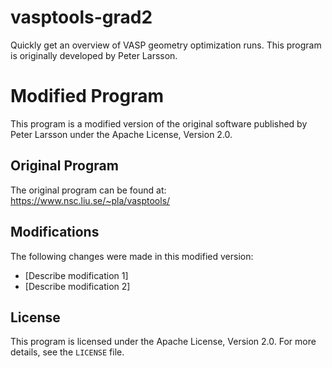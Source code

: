 # vasptools-grad2
Quickly get an overview of VASP geometry optimization runs. This program is originally developed by Peter Larsson.

# Modified Program

This program is a modified version of the original software published by Peter Larsson under the Apache License, Version 2.0.

## Original Program
The original program can be found at:
https://www.nsc.liu.se/~pla/vasptools/

## Modifications
The following changes were made in this modified version:
- [Describe modification 1]
- [Describe modification 2]

## License
This program is licensed under the Apache License, Version 2.0. For more details, see the `LICENSE` file.

